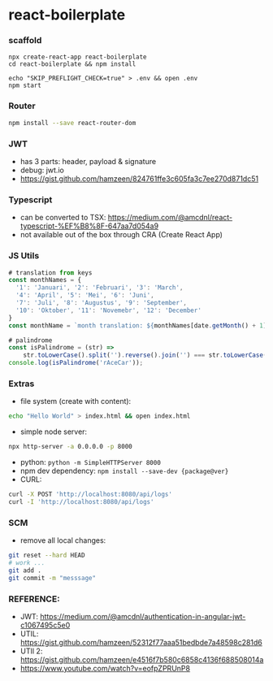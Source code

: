 # react-boilerplate

### scaffold

```
npx create-react-app react-boilerplate
cd react-boilerplate && npm install
```
```
echo "SKIP_PREFLIGHT_CHECK=true" > .env && open .env
npm start
```

### Router
```sh
npm install --save react-router-dom
```

### JWT
* has 3 parts: header, payload & signature
* debug: jwt.io
* <https://gist.github.com/hamzeen/824761ffe3c605fa3c7ee270d871dc51>

### Typescript
* can be converted to TSX: <https://medium.com/@amcdnl/react-typescript-%EF%B8%8F-647aa7d054a9>
* not available out of the box through CRA (Create React App)

### JS Utils

```js
# translation from keys
const monthNames = {
  '1': 'Januari', '2': 'Februari', '3': 'March',
  '4': 'April', '5': 'Mei', '6': 'Juni',
  '7': 'Juli', '8': 'Augustus', '9': 'September',
  '10': 'Oktober', '11': 'Novemebr', '12': 'December'
}
const monthName = `month translation: ${monthNames[date.getMonth() + 1]}`;
```

```javascript
# palindrome
const isPalindrome = (str) => 
    str.toLowerCase().split('').reverse().join('') === str.toLowerCase();
console.log(isPalindrome('rAceCar'));
```

### Extras
* file system (create with content): 
```sh
echo "Hello World" > index.html && open index.html
```
* simple node server: 
```sh
npx http-server -a 0.0.0.0 -p 8000
```

* python: ```python -m SimpleHTTPServer 8000```
* npm dev dependency: ```npm install --save-dev {package@ver}```
* CURL:
```sh
curl -X POST 'http://localhost:8080/api/logs'
curl -I 'http://localhost:8080/api/logs'
```

### SCM
* remove all local changes:
```sh
git reset --hard HEAD
# work ...
git add .
git commit -m "messsage"
```
### REFERENCE: 
* JWT: https://medium.com/@amcdnl/authentication-in-angular-jwt-c1067495c5e0
* UTIL: https://gist.github.com/hamzeen/52312f77aaa51bedbde7a48598c281d6
* UTIl 2: https://gist.github.com/hamzeen/e4516f7b580c6858c4136f688508014a
* https://www.youtube.com/watch?v=eofpZPRUnP8
